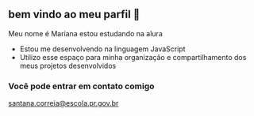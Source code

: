 ## bem vindo ao meu parfil 💟

Meu nome é Mariana
estou estudando na alura
- Estou me desenvolvendo na linguagem JavaScript
-  Utilizo esse espaço para minha organização e compartilhamento dos meus projetos desenvolvidos
### Você pode entrar em contato comigo 
santana.correia@escola.pr.gov.br
